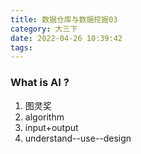 ```yaml
---
title: 数据仓库与数据挖掘03
category: 大三下
date: 2022-04-26 10:39:42
tags:
---
```


### What is AI ?
1. 图灵奖
2. algorithm
3. input+output
4. understand--use--design

